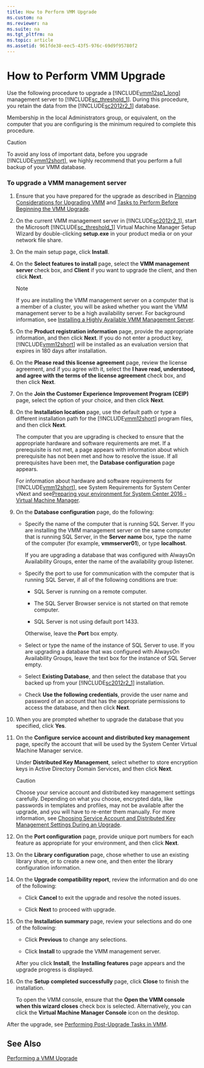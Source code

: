 ```yaml
---
title: How to Perform VMM Upgrade
ms.custom: na
ms.reviewer: na
ms.suite: na
ms.tgt_pltfrm: na
ms.topic: article
ms.assetid: 961fde38-eec5-43f5-976c-69d9f95780f2
---
```

# How to Perform VMM Upgrade
Use the following procedure to upgrade a [!INCLUDE[vmm12sp1_long](../Token/vmm12sp1_long_md.md)] management server to [!INCLUDE[sc_threshold_1](../Token/sc_threshold_1_md.md)]. During this procedure, you retain the data from the [!INCLUDE[sc2012r2_1](../Token/sc2012r2_1_md.md)] database.

Membership in the local Administrators group, or equivalent, on the computer that you are configuring is the minimum required to complete this procedure.

> [!CAUTION]
> To avoid any loss of important data, before you upgrade [!INCLUDE[vmm12short](../Token/vmm12short_md.md)], we highly recommend that you perform a full backup of your VMM database.

### To upgrade a VMM management server

1.  Ensure that you have prepared for the upgrade as described in [Planning Considerations for Upgrading VMM](../Topic/Planning-Considerations-for-Upgrading-VMM.md) and [Tasks to Perform Before Beginning the VMM Upgrade](../Topic/Tasks-to-Perform-Before-Beginning-the-VMM-Upgrade.md).

2.  On the current VMM management server in [!INCLUDE[sc2012r2_1](../Token/sc2012r2_1_md.md)], start the Microsoft [!INCLUDE[sc_threshold_1](../Token/sc_threshold_1_md.md)] Virtual Machine Manager Setup Wizard by double\-clicking **setup.exe** in your product media or on your network file share.

3.  On the main setup page, click **Install**.

4.  On the **Select features to install** page, select the **VMM management server** check box, and **Client** if you want to upgrade the client, and then click **Next**.

    > [!NOTE]
    > If you are installing the VMM management server on a computer that is a member of a cluster, you will be asked whether you want the VMM management server to be a high availability server. For background information, see [Installing a Highly Available VMM Management Server](../Topic/Installing-a-Highly-Available-VMM-Management-Server.md).

5.  On the **Product registration information** page, provide the appropriate information, and then click **Next**. If you do not enter a product key, [!INCLUDE[vmm12short](../Token/vmm12short_md.md)] will be installed as an evaluation version that expires in 180 days after installation.

6.  On the **Please read this license agreement** page, review the license agreement, and if you agree with it, select the **I have read, understood, and agree with the terms of the license agreement** check box, and then click **Next**.

7.  On the **Join the Customer Experience Improvement Program \(CEIP\)** page, select the option of your choice, and then click **Next**.

8.  On the **Installation location** page, use the default path or type a different installation path for the [!INCLUDE[vmm12short](../Token/vmm12short_md.md)] program files, and then click **Next**.

    The computer that you are upgrading is checked to ensure that the appropriate hardware and software requirements are met. If a prerequisite is not met, a page appears with information about which prerequisite has not been met and how to resolve the issue. If all prerequisites have been met, the **Database configuration** page appears.

    For information about hardware and software requirements for [!INCLUDE[vmm12short](../Token/vmm12short_md.md)], see System Requirements for System Center vNext and see[Preparing your environment for System Center 2016 - Virtual Machine Manager](../Topic/Preparing-your-environment-for-System-Center-2016---Virtual-Machine-Manager.md).

9. On the **Database configuration** page, do the following:

    -   Specify the name of the computer that is running SQL Server. If you are installing the VMM management server on the same computer that is running SQL Server, in the **Server name** box, type the name of the computer \(for example, **vmmserver01**\), or type **localhost**.

        If you are upgrading a database that was configured with AlwaysOn Availability Groups, enter the name of the availability group listener.

    -   Specify the port to use for communication with the computer that is running SQL Server, if all of the following conditions are true:

        -   SQL Server is running on a remote computer.

        -   The SQL Server Browser service is not started on that remote computer.

        -   SQL Server is not using default port 1433.

        Otherwise, leave the **Port** box empty.

    -   Select or type the name of the instance of SQL Server to use. If you are upgrading a database that was configured with AlwaysOn Availability Groups, leave the text box for the instance of SQL Server empty.

    -   Select **Existing Database**, and then select the database that you backed up from your [!INCLUDE[sc2012r2_1](../Token/sc2012r2_1_md.md)] installation.

    -   Check **Use the following credentials**, provide the user name and password of an account that has the appropriate permissions to access the database, and then click **Next**.

10. When you are prompted whether to upgrade the database that you specified, click **Yes**.

11. On the **Configure service account and distributed key management** page, specify the account that will be used by the System Center Virtual Machine Manager service.

    Under **Distributed Key Management**, select whether to store encryption keys in Active Directory Domain Services, and then click **Next**.

    > [!CAUTION]
    > Choose your service account and distributed key management settings carefully. Depending on what you choose, encrypted data, like passwords in templates and profiles, may not be available after the upgrade, and you will have to re\-enter them manually. For more information, see [Choosing Service Account and Distributed Key Management Settings During an Upgrade](../Topic/Choosing-Service-Account-and-Distributed-Key-Management-Settings-During-an-Upgrade.md).

12. On the **Port configuration** page, provide unique port numbers for each feature as appropriate for your environment, and then click **Next**.

13. On the **Library configuration** page, chose whether to use an existing library share, or to create a new one, and then enter the library configuration information.

14. On the **Upgrade compatibility report**, review the information and do one of the following:

    -   Click **Cancel** to exit the upgrade and resolve the noted issues.

    -   Click **Next** to proceed with upgrade.

15. On the **Installation summary** page, review your selections and do one of the following:

    -   Click **Previous** to change any selections.

    -   Click **Install** to upgrade the VMM management server.

    After you click **Install**, the **Installing features** page appears and the upgrade progress is displayed.

16. On the **Setup completed successfully** page, click **Close** to finish the installation.

    To open the VMM console, ensure that the **Open the VMM console when this wizard closes** check box is selected. Alternatively, you can click the **Virtual Machine Manager Console** icon on the desktop.

After the upgrade, see [Performing Post-Upgrade Tasks in VMM](../Topic/Performing-Post-Upgrade-Tasks-in-VMM.md).

## See Also
[Performing a VMM Upgrade](../Topic/Performing-a-VMM-Upgrade.md)

